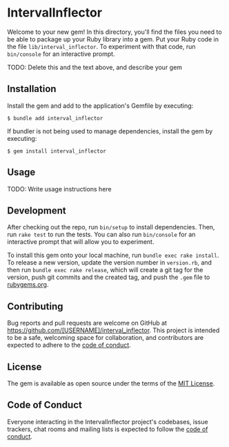 # IntervalInflector

Welcome to your new gem! In this directory, you'll find the files you need to be able to package up your Ruby library into a gem. Put your Ruby code in the file `lib/interval_inflector`. To experiment with that code, run `bin/console` for an interactive prompt.

TODO: Delete this and the text above, and describe your gem

## Installation

Install the gem and add to the application's Gemfile by executing:

    $ bundle add interval_inflector

If bundler is not being used to manage dependencies, install the gem by executing:

    $ gem install interval_inflector

## Usage

TODO: Write usage instructions here

## Development

After checking out the repo, run `bin/setup` to install dependencies. Then, run `rake test` to run the tests. You can also run `bin/console` for an interactive prompt that will allow you to experiment.

To install this gem onto your local machine, run `bundle exec rake install`. To release a new version, update the version number in `version.rb`, and then run `bundle exec rake release`, which will create a git tag for the version, push git commits and the created tag, and push the `.gem` file to [rubygems.org](https://rubygems.org).

## Contributing

Bug reports and pull requests are welcome on GitHub at https://github.com/[USERNAME]/interval_inflector. This project is intended to be a safe, welcoming space for collaboration, and contributors are expected to adhere to the [code of conduct](https://github.com/[USERNAME]/interval_inflector/blob/main/CODE_OF_CONDUCT.md).

## License

The gem is available as open source under the terms of the [MIT License](https://opensource.org/licenses/MIT).

## Code of Conduct

Everyone interacting in the IntervalInflector project's codebases, issue trackers, chat rooms and mailing lists is expected to follow the [code of conduct](https://github.com/[USERNAME]/interval_inflector/blob/main/CODE_OF_CONDUCT.md).
